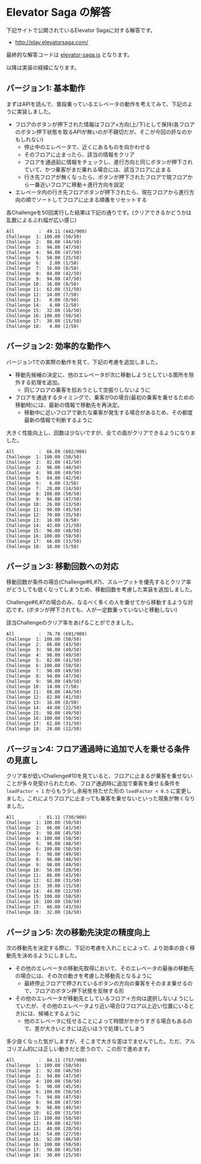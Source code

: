 # Elevator Saga の解答

下記サイトで公開されているElevator Sagaに対する解答です。

* http://play.elevatorsaga.com/

最終的な解答コードは [elevator-saga.js](./elevator-saga.js) となります。

以降は実装の経緯になります。

## バージョン1: 基本動作

まずはAPIを読んで、普段乗っているエレベータの動作を考えてみて、下記のように実装しました。

* フロアのボタンが押下された情報はフロア×方向(上/下)として保持(各フロアのボタン押下状態を取るAPIが無いのが不親切だが、そこが今回の肝なのかもしれない)
    * 停止中のエレベータで、近くにあるものを向かわせる
    * そのフロアに止まったら、該当の情報をクリア
    * フロアを通過前に情報をチェックし、進行方向と同じボタンが押下されていて、かつ乗客がまだ乗れる場合には、該当フロアに止まる
    * 行き先フロアが無くなったら、ボタンが押下されたフロアで現フロアから一番近いフロアに移動＋進行方向を設定
* エレベータ内の行き先フロアボタンが押下されたら、現在フロアから進行方向の順でソートしてフロアに止まる順番をリセットする

各Challengeを50回実行した結果は下記の通りです。(クリアできるかどうかは乱数によるぶれ幅が広い感じ)

```
All         :  49.11 (442/900)
Challenge  1: 100.00 (50/50)
Challenge  2:  88.00 (44/50)
Challenge  3:  94.00 (47/50)
Challenge  4:  94.00 (47/50)
Challenge  5:  50.00 (25/50)
Challenge  6:   2.00 (1/50)
Challenge  7:  16.00 (8/50)
Challenge  8:  84.00 (42/50)
Challenge  9:  94.00 (47/50)
Challenge 10:  16.00 (8/50)
Challenge 11:  62.00 (31/50)
Challenge 12:  14.00 (7/50)
Challenge 13:   0.00 (0/50)
Challenge 14:   4.00 (2/50)
Challenge 15:  32.00 (16/50)
Challenge 16: 100.00 (50/50)
Challenge 17:  30.00 (15/50)
Challenge 18:   4.00 (2/50)
```

## バージョン2: 効率的な動作へ

バージョン1での実際の動作を見て、下記の考慮を追加しました。

* 移動先候補の決定に、他のエレベータが次に移動しようとしている箇所を除外する処理を追加。
    * 同じフロアの乗客を拾おうとして空振りしないように
* フロアを通過するタイミングで、乗客が0の場合(最初の乗客を乗せるための移動時)には、最新の情報で移動先を再決定。
    * 移動中に近いフロアで新たな乗客が発生する場合があるため、その都度最新の情報で判断するように

大きく性能向上し、回数は少ないですが、全ての面がクリアできるようになりました。

```
All         :  66.89 (602/900)
Challenge  1: 100.00 (50/50)
Challenge  2:  82.00 (41/50)
Challenge  3:  96.00 (48/50)
Challenge  4:  98.00 (49/50)
Challenge  5:  84.00 (42/50)
Challenge  6:   6.00 (3/50)
Challenge  7:  28.00 (14/50)
Challenge  8: 100.00 (50/50)
Challenge  9:  94.00 (47/50)
Challenge 10:  26.00 (13/50)
Challenge 11:  90.00 (45/50)
Challenge 12:  70.00 (35/50)
Challenge 13:  16.00 (8/50)
Challenge 14:  42.00 (21/50)
Challenge 15:  96.00 (48/50)
Challenge 16: 100.00 (50/50)
Challenge 17:  66.00 (33/50)
Challenge 18:  10.00 (5/50)
```

## バージョン3: 移動回数への対応

移動回数が条件の場合(Challenge#6,#7)、スループットを優先するとクリア率がどうしても低くなってしまうため、移動回数を考慮した実装を追加しました。

Challenge#6,#7の場合のみ、なるべく多くの人を乗せてから移動するような対応です。(ボタンが押下されても、人が一定数乗っていないと移動しない)

該当Challengeのクリア率をあげることができました。

```
All         :  76.78 (691/900)
Challenge  1: 100.00 (50/50)
Challenge  2:  86.00 (43/50)
Challenge  3:  98.00 (49/50)
Challenge  4:  98.00 (49/50)
Challenge  5:  82.00 (41/50)
Challenge  6: 100.00 (50/50)
Challenge  7:  98.00 (49/50)
Challenge  8:  94.00 (47/50)
Challenge  9:  98.00 (49/50)
Challenge 10:  14.00 (7/50)
Challenge 11:  88.00 (44/50)
Challenge 12:  82.00 (41/50)
Challenge 13:  16.00 (8/50)
Challenge 14:  44.00 (22/50)
Challenge 15:  98.00 (49/50)
Challenge 16: 100.00 (50/50)
Challenge 17:  62.00 (31/50)
Challenge 18:  24.00 (12/50)
```

## バージョン4: フロア通過時に追加で人を乗せる条件の見直し

クリア率が低いChallenge#10を見ていると、フロアに止まるが乗客を乗せないことが多々見受けられたため、フロア通過時に追加で乗客を乗せる条件を `loadFactor < 1` からもう少し余裕を持たせた形の `loadFactor < 0.5` に変更しました。これによりフロアに止まっても乗客を乗せないといった現象が無くなりました。

```
All         :  81.11 (730/900)
Challenge  1: 100.00 (50/50)
Challenge  2:  86.00 (43/50)
Challenge  3:  90.00 (45/50)
Challenge  4: 100.00 (50/50)
Challenge  5:  96.00 (48/50)
Challenge  6: 100.00 (50/50)
Challenge  7:  98.00 (49/50)
Challenge  8:  96.00 (48/50)
Challenge  9:  98.00 (49/50)
Challenge 10:  56.00 (28/50)
Challenge 11:  86.00 (43/50)
Challenge 12:  62.00 (31/50)
Challenge 13:  30.00 (15/50)
Challenge 14:  44.00 (22/50)
Challenge 15: 100.00 (50/50)
Challenge 16: 100.00 (50/50)
Challenge 17:  86.00 (43/50)
Challenge 18:  32.00 (16/50)
```

## バージョン5: 次の移動先決定の精度向上

次の移動先を決定する際に、下記の考慮を入れことによって、より効率の良く移動先を決めるようにしました。

* その他のエレベータの移動先取得において、そのエレベータの最後の移動先の場合には、その次の動きを考慮した移動先となるように
    * 最終停止フロアで押されているボタンの方向の乗客をそのまま乗せるので、フロアのボタン押下状態を反映する形
* その他のエレベータが移動先としているフロア＋方向は選択しないようにしていたが、その他のエレベータより近い場合(2フロア以上近い位置にいるとき)には、候補とするように
    * 他のエレベータに任せることによって時間がかかりすぎる場合もあるので、差が大きいときには近いほうで処理してしまう

多少良くなった気がしますが、そこまで大きな差はでませんでした。ただ、アルゴリズム的には正しい動きだと思うので、この形で進めます。

```
All         :  84.11 (757/900)
Challenge  1: 100.00 (50/50)
Challenge  2:  92.00 (46/50)
Challenge  3:  94.00 (47/50)
Challenge  4: 100.00 (50/50)
Challenge  5:  90.00 (45/50)
Challenge  6: 100.00 (50/50)
Challenge  7:  94.00 (47/50)
Challenge  8:  94.00 (47/50)
Challenge  9:  98.00 (49/50)
Challenge 10:  62.00 (31/50)
Challenge 11: 100.00 (50/50)
Challenge 12:  84.00 (42/50)
Challenge 13:  40.00 (20/50)
Challenge 14:  54.00 (27/50)
Challenge 15:  92.00 (46/50)
Challenge 16: 100.00 (50/50)
Challenge 17:  90.00 (45/50)
Challenge 18:  30.00 (15/50)
```
